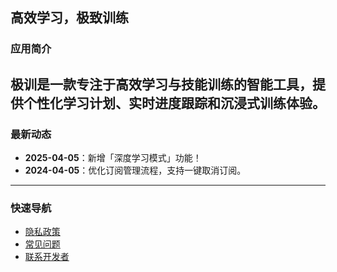 **高效学习，极致训练**
---
### **应用简介**  
极训是一款专注于高效学习与技能训练的智能工具，提供个性化学习计划、实时进度跟踪和沉浸式训练体验。
---
### **最新动态**  
- **2025-04-05**：新增「深度学习模式」功能！  
- **2024-04-05**：优化订阅管理流程，支持一键取消订阅。 
---
### **快速导航**  
- [隐私政策](privacy.md)  
- [常见问题](faq.md)  
- [联系开发者](contact.md)  
